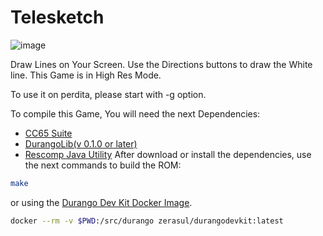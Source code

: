 # Telesketch

![image](https://github.com/durangoretro/telesketch/assets/6067824/44e6d833-5df7-4d67-ad2e-ece6b989e215)


Draw Lines on Your Screen. Use the Directions buttons to draw the White line. This Game is in High Res Mode.

To use it on perdita, please start with -g option.

To compile this Game, You will need the next Dependencies:

* [CC65 Suite](https://cc65.github.io)
* [DurangoLib(v 0.1.0 or later)](https://durangoretro.com/https://durangoretro.com/tools/durangolib/)
* [Rescomp Java Utility](https://github.com/durangoretro/rescomp)
After download or install the dependencies, use the next commands to build the ROM:

```bash
make
```

or using the [Durango Dev Kit Docker Image](https://durangoretro.com/tools/docker/).

```bash
docker --rm -v $PWD:/src/durango zerasul/durangodevkit:latest
```
